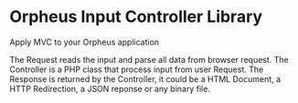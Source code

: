 # Orpheus Input Controller Library

Apply MVC to your Orpheus application

The Request reads the input and parse all data from browser request.
The Controller is a PHP class that process input from user Request.
The Response is returned by the Controller, it could be a HTML Document, a HTTP Redirection, a JSON reponse or any binary file.

